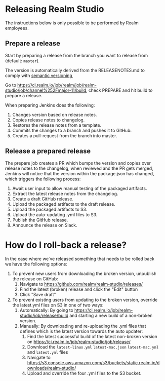 # Releasing Realm Studio

The instructions below is only possible to be performed by Realm employees.

## Prepare a release

Start by preparing a release from the branch you want to release from (default: `master`).

The version is automatically derived from the RELEASENOTES.md to comply with [semantic versioning](http://semver.org/),

Go to https://ci.realm.io/job/realm/job/realm-studio/job/channel%252Fmajor-11/build, check PREPARE and hit build to prepare a release.

When preparing Jenkins does the following:

1. Changes version based on release notes.
2. Copies release notes to changelog.
3. Restores the release notes from a template.
4. Commits the changes to a branch and pushes it to GitHub.
5. Creates a pull-request from the branch into master.

## Release a prepared release

The prepare job creates a PR which bumps the version and copies over release notes to the changelog, when reviewed and
the PR gets merged, Jenkins will notice that the version within the package.json has changed, which triggers the
following process:

1. Await user input to allow manual testing of the packaged artifacts.
2. Extract the latest release notes from the changelog.
3. Create a draft GitHub release.
4. Upload the packaged artifacts to the draft release.
5. Upload the packaged artifacts to S3.
6. Upload the auto-updating .yml files to S3.
7. Publish the GitHub release.
8. Announce the release on Slack.

# How do I roll-back a release?

In the case where we've released something that needs to be rolled back we have the following options:

1. To prevent new users from downloading the broken version, unpublish the release on GitHub:
    1. Navigate to https://github.com/realm/realm-studio/releases/
    2. Find the latest (broken) release and click the "Edit" button
    3. Click "Save draft"
2. To prevent existing users from updating to the broken version, override the latest.yml files on S3 in one of two ways:
    1. Automatically: By going to https://ci.realm.io/job/realm-studio/job/release/build and starting a new build of a non-broken version.
    2. Manually: By downloading and re-uploading the .yml files that defines which is the latest version towards the auto updater:
        1. Find the latest successful build of the latest non-broken version on https://ci.realm.io/job/realm-studio/job/release/
        2. Download the `latest-linux.yml` `latest-mac.json` `latest-mac.yml` and `latest.yml` files
        3. Navigate to https://s3.console.aws.amazon.com/s3/buckets/static.realm.io/downloads/realm-studio/
        4. Upload and override the four .yml files to the S3 bucket.

